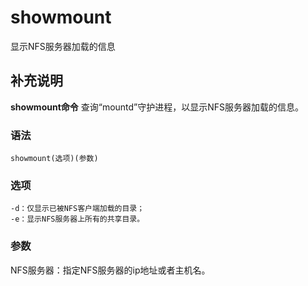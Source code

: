 showmount
===

显示NFS服务器加载的信息

## 补充说明

**showmount命令** 查询“mountd”守护进程，以显示NFS服务器加载的信息。

###  语法

```shell
showmount(选项)(参数)
```

###  选项

```shell
-d：仅显示已被NFS客户端加载的目录；
-e：显示NFS服务器上所有的共享目录。
```

###  参数

NFS服务器：指定NFS服务器的ip地址或者主机名。


<!-- Linux命令行搜索引擎：https://jaywcjlove.github.io/linux-command/ -->